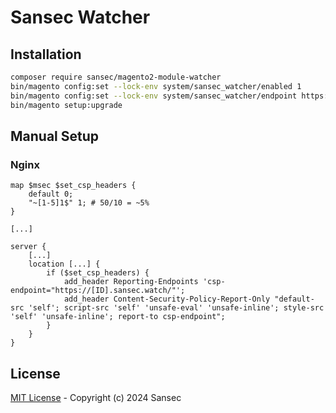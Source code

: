 # Sansec Watcher

## Installation

```bash
composer require sansec/magento2-module-watcher
bin/magento config:set --lock-env system/sansec_watcher/enabled 1
bin/magento config:set --lock-env system/sansec_watcher/endpoint https://[ID].sansec.watch/
bin/magento setup:upgrade
```

## Manual Setup

### Nginx

```
map $msec $set_csp_headers {
    default 0;
    "~[1-5]1$" 1; # 50/10 = ~5%
}

[...]

server {
    [...]
    location [...] {
        if ($set_csp_headers) {
            add_header Reporting-Endpoints 'csp-endpoint="https://[ID].sansec.watch/"';
            add_header Content-Security-Policy-Report-Only "default-src 'self'; script-src 'self' 'unsafe-eval' 'unsafe-inline'; style-src 'self' 'unsafe-inline'; report-to csp-endpoint";
        }
    }
}
```

## License

[MIT License](./LICENSE) - Copyright (c) 2024 Sansec
